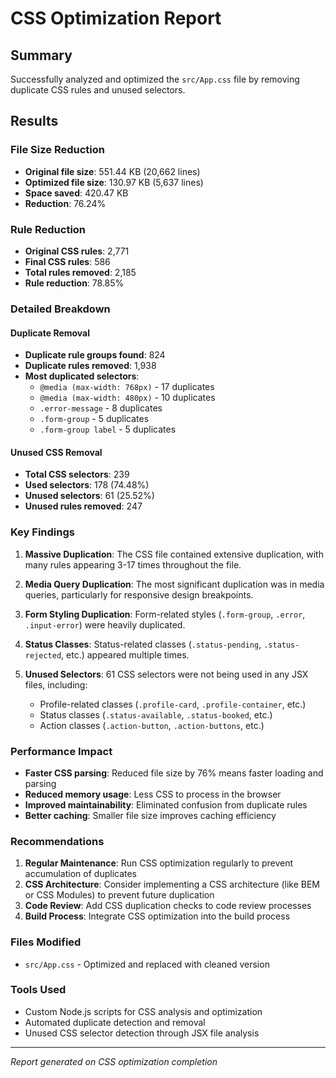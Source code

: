 # CSS Optimization Report

## Summary
Successfully analyzed and optimized the `src/App.css` file by removing duplicate CSS rules and unused selectors.

## Results

### File Size Reduction
- **Original file size**: 551.44 KB (20,662 lines)
- **Optimized file size**: 130.97 KB (5,637 lines)
- **Space saved**: 420.47 KB
- **Reduction**: 76.24%

### Rule Reduction
- **Original CSS rules**: 2,771
- **Final CSS rules**: 586
- **Total rules removed**: 2,185
- **Rule reduction**: 78.85%

### Detailed Breakdown

#### Duplicate Removal
- **Duplicate rule groups found**: 824
- **Duplicate rules removed**: 1,938
- **Most duplicated selectors**:
  - `@media (max-width: 768px)` - 17 duplicates
  - `@media (max-width: 480px)` - 10 duplicates
  - `.error-message` - 8 duplicates
  - `.form-group` - 5 duplicates
  - `.form-group label` - 5 duplicates

#### Unused CSS Removal
- **Total CSS selectors**: 239
- **Used selectors**: 178 (74.48%)
- **Unused selectors**: 61 (25.52%)
- **Unused rules removed**: 247

### Key Findings

1. **Massive Duplication**: The CSS file contained extensive duplication, with many rules appearing 3-17 times throughout the file.

2. **Media Query Duplication**: The most significant duplication was in media queries, particularly for responsive design breakpoints.

3. **Form Styling Duplication**: Form-related styles (`.form-group`, `.error`, `.input-error`) were heavily duplicated.

4. **Status Classes**: Status-related classes (`.status-pending`, `.status-rejected`, etc.) appeared multiple times.

5. **Unused Selectors**: 61 CSS selectors were not being used in any JSX files, including:
   - Profile-related classes (`.profile-card`, `.profile-container`, etc.)
   - Status classes (`.status-available`, `.status-booked`, etc.)
   - Action classes (`.action-button`, `.action-buttons`, etc.)

### Performance Impact

- **Faster CSS parsing**: Reduced file size by 76% means faster loading and parsing
- **Reduced memory usage**: Less CSS to process in the browser
- **Improved maintainability**: Eliminated confusion from duplicate rules
- **Better caching**: Smaller file size improves caching efficiency

### Recommendations

1. **Regular Maintenance**: Run CSS optimization regularly to prevent accumulation of duplicates
2. **CSS Architecture**: Consider implementing a CSS architecture (like BEM or CSS Modules) to prevent future duplication
3. **Code Review**: Add CSS duplication checks to code review processes
4. **Build Process**: Integrate CSS optimization into the build process

### Files Modified
- `src/App.css` - Optimized and replaced with cleaned version

### Tools Used
- Custom Node.js scripts for CSS analysis and optimization
- Automated duplicate detection and removal
- Unused CSS selector detection through JSX file analysis

---
*Report generated on CSS optimization completion* 